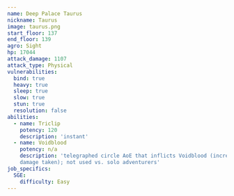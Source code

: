 ```yaml
---
name: Deep Palace Taurus
nickname: Taurus
image: taurus.png
start_floor: 137
end_floor: 139
agro: Sight
hp: 17044
attack_damage: 1107
attack_type: Physical
vulnerabilities:
  bind: true
  heavy: true
  sleep: true
  slow: true
  stun: true
  resolution: false
abilities:
  - name: Triclip
    potency: 120
    description: 'instant'
  - name: Voidblood
    potency: n/a
    description: 'telegraphed circle AoE that inflicts Voidblood (increases
    damage taken); not used vs. solo adventurers'
job_specifics:
  SGE:
    difficulty: Easy
---
```

